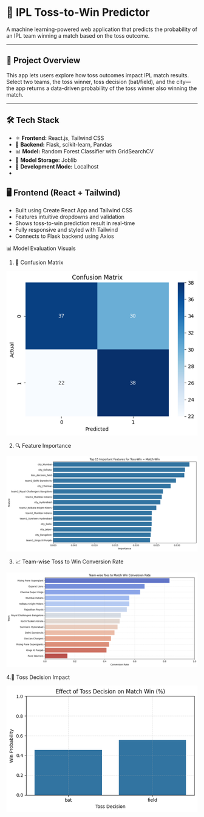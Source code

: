 # 🏏 IPL Toss-to-Win Predictor 

A machine learning-powered web application that predicts the probability of an IPL team winning a match based on the toss outcome.

---

## 🚀 Project Overview

This app lets users explore how toss outcomes impact IPL match results. Select two teams, the toss winner, toss decision (bat/field), and the city—the app returns a data-driven probability of the toss winner also winning the match.

---


## 🛠️ Tech Stack

- ⚛️ **Frontend:** React.js, Tailwind CSS  
- 🐍 **Backend:** Flask, scikit-learn, Pandas  
- 📊 **Model:** Random Forest Classifier with GridSearchCV  
- 💾 **Model Storage:** Joblib  
- 🧪 **Development Mode:** Localhost
- 

  ## 🖥️ Frontend (React + Tailwind)

- Built using Create React App and Tailwind CSS
- Features intuitive dropdowns and validation
- Shows toss-to-win prediction result in real-time
- Fully responsive and styled with Tailwind
- Connects to Flask backend using Axios




📊 Model Evaluation Visuals


1. 🎯 Confusion Matrix
  
![Confusion Matrix](images/confusion_matrix.png)




2. 🔍 Feature Importance

![Feature Importance](images/feature_importance.png)




3. 📈 Team-wise Toss to Win Conversion Rate



![Conversion Rate](images/conversion_rate.png)


 4.🧠 Toss Decision Impact



![Toss Win Probability](images/toss_win_probability.png)

